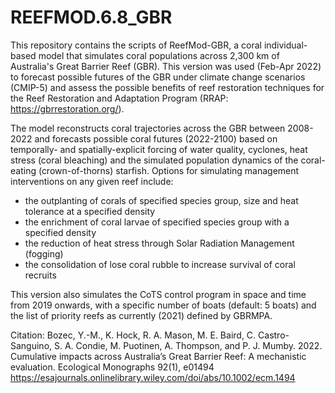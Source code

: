 # REEFMOD.6.8_GBR

This repository contains the scripts of ReefMod-GBR, a coral individual-based model that simulates coral populations across 2,300 km of Australia's Great Barrier Reef (GBR). This version was used (Feb-Apr 2022) to forecast possible futures of the GBR under climate change scenarios (CMIP-5) and assess the possible benefits of reef restoration techniques for the Reef Restoration and Adaptation Program (RRAP: https://gbrrestoration.org/).

The model reconstructs coral trajectories across the GBR between 2008-2022 and forecasts possible coral futures (2022-2100) based on temporally- and spatially-explicit forcing of water quality, cyclones, heat stress (coral bleaching) and the simulated population dynamics of the coral-eating (crown-of-thorns) starfish. Options for simulating management interventions on any given reef include:
- the outplanting of corals of specified species group, size and heat tolerance at a specified density
- the enrichment of coral larvae of specified species group with a specified density
- the reduction of heat stress through Solar Radiation Management (fogging)
- the consolidation of lose coral rubble to increase survival of coral recruits

This version also simulates the CoTS control program in space and time from 2019 onwards, with a specific number of boats (default: 5 boats) and the list of priority reefs as currently (2021) defined by GBRMPA.

Citation: Bozec, Y.-M., K. Hock, R. A. Mason, M. E. Baird, C. Castro-Sanguino, S. A. Condie, M. Puotinen, A. Thompson, and P. J. Mumby. 2022. Cumulative impacts across Australia’s Great Barrier Reef: A mechanistic evaluation. Ecological Monographs 92(1), e01494
https://esajournals.onlinelibrary.wiley.com/doi/abs/10.1002/ecm.1494
